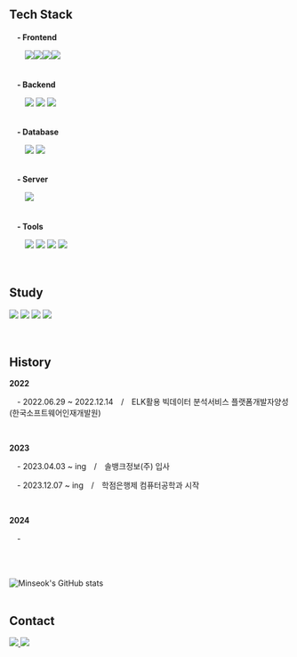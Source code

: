 <!--### Hi there 👋 -->

<!--
**minseok5408/minseok5408** is a ✨ _special_ ✨ repository because its `README.md` (this file) appears on your GitHub profile.

Here are some ideas to get you started:

- 🔭 I’m currently working on ...
- 🌱 I’m currently learning ...
- 👯 I’m looking to collaborate on ...
- 🤔 I’m looking for help with ...
- 💬 Ask me about ...
- 📫 How to reach me: ...
- 😄 Pronouns: ...
- ⚡ Fun fact: ...
-->

## Tech Stack
<p><strong>　- Frontend</strong></p>
<div style="display:flex; flex-direction:row;">
    　　<img src="https://img.shields.io/badge/-HTML-E34F26?style=flat&logo=HTML5&logoColor=white"/>
    <img src="https://img.shields.io/badge/-CSS-1572B6?style=flat&logo=CSS3&logoColor=white"/>
    <img src="https://img.shields.io/badge/-JavaScript-F7DF1E?style=flat&logo=JavaScript&logoColor=white"/>
    <img src="https://img.shields.io/badge/-React-61DAFB?style=flat&logo=React&logoColor=white"/>   
</div>
</br>

<p><strong>　- Backend</strong></p>
<div>
    　　<img src="https://img.shields.io/badge/-Java-007396?style=flat&logo=OpenJDK&logoColor=white"/>
    <img src="https://img.shields.io/badge/-Node.js-339933?style=flat&logo=Node.js&logoColor=white"/>
    <img src="https://img.shields.io/badge/-Spring Boot-6DB33F?style=flat&logo=Spring Boot&logoColor=white"/> 
</div>
</br>

<p><strong>　- Database</strong></p>
<div>
    　　<img src="https://img.shields.io/badge/-MariaDB-003545?style=flat&logo=MariaDB&logoColor=white"/>
    <img src="https://img.shields.io/badge/-MySQL-4479A1?style=flat&logo=MySQL&logoColor=white"/>
</div>
</br>

<p><strong>　- Server</strong></p>
<div>
    　　<img src="https://img.shields.io/badge/-Apache Tomcat-F8DC75?style=flat&logo=Apache Tomcat&logoColor=black"/>
</div>
</br>

<p><strong>　- Tools</strong></p>
<div>
  　　<img src="https://img.shields.io/badge/-Git-F05032?style=flat&logo=Git&logoColor=white"/>
  <img src="https://img.shields.io/badge/-GitHub-181717?style=flat&logo=GitHub&logoColor=white"/>
  <img src="https://img.shields.io/badge/-Jenkins-D24939?style=flat&logo=Jenkins&logoColor=white"/>
  <img src="https://img.shields.io/badge/-Notion-181717?style=flat&logo=Notion&logoColor=white"/>
</div>
</br>
</br>

## Study
<div>
  <img src="https://img.shields.io/badge/-Android Studio-3DDC84?style=flat&logo=Android Studio&logoColor=white"/>
  <img src="https://img.shields.io/badge/-Python-3776AB?style=flat&logo=Python&logoColor=white"/>
  <img src="https://img.shields.io/badge/-Linux-FCC624?style=flat&logo=Linux&logoColor=white"/>
  <img src="https://img.shields.io/badge/-Swift-F05138?style=flat&logo=Swift&logoColor=white"/>
</div>
</br>
</br>

## History
<div>
  <p><strong>2022</strong></p>
  <p>　- 2022.06.29 ~ 2022.12.14　/　ELK활용 빅데이터 분석서비스 플랫폼개발자양성 (한국소프트웨어인재개발원)</p>
  </br>
 
  <p><strong>2023</strong></p>
  <p>　- 2023.04.03 ~ ing　/　솔뱅크정보(주) 입사</p>
  <p>　- 2023.12.07 ~ ing　/　학점은행제 컴퓨터공학과 시작</p>
  </br>
    
  <p><strong>2024</strong></p>
  <p>　- </br>
</div>
</br>
</br>

![Minseok's GitHub stats](https://github-readme-stats.vercel.app/api?username=minseok5408&show_icons=tru&theme=dark)
</br>
</br>

## Contact
<div>
    <a href="mailto:minseok5408@gmail.com"> 
        <img src="https://img.shields.io/badge/Gmail-d14836?style=flat&logo=Gmail&logoColor=white"/>
    </a>
    <a href="https://www.instagram.com/kimseokryu/"> 
        <img src="https://img.shields.io/badge/Instagram-E4405F?style=flat&logo=Instagram&logoColor=white"/>
    </a>
</div>
